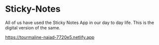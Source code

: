 # Sticky-Notes
All of us have used the Sticky Notes App in our day to day life. This is the digital version of the same.


https://tourmaline-naiad-7720e5.netlify.app
